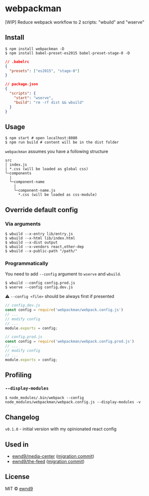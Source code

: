 # webpackman

[WIP] Reduce webpack workflow to 2 scripts: "wbuild" and "wserve"

## Install

```
$ npm install webpackman -D
$ npm install babel-preset-es2015 babel-preset-stage-0 -D
```

```json
// .babelrc
{
  "presets": ["es2015", "stage-0"]
}
```

```json
// package.json
{
  "scripts": {
    "start": "wserve",
    "build": "rm -rf dist && wbuild"
  }
}
```

## Usage

```
$ npm start # open localhost:8080
$ npm run build # content will be in the dist folder
```

`webpackman` assumes you have a following structure

```
src
│ index.js
| *.css (will be loaded as global css)
└─components
  |    
  └─component-name
    |
    └─component-name.js
      *.css (will be loaded as css-module)
```

## Override default config

### Via arguments

```
$ wbuild --x-entry lib/entry.js
$ wbuild --x-html lib/index.html
$ wbuild --x-dist output
$ wbuild --x-vendors react,other-dep
$ wbuild --x-public-path "/path/"
```

### Programmatically

You need to add `--config` argument to `wserve` and `wbuild`.

```
$ wbuild --config config.prod.js
$ wserve --config config.dev.js
```

:warning: `--config <file>` should be always first if presented

```js
// config.dev.js
const config = require('webpackman/webpack.config.js')
// ...
// modify config
// ...
module.exports = config;
```

```js
// config.prod.js
const config = require('webpackman/webpack.config.prod.js')
// ...
// modify config
// ...
module.exports = config;
```

## Profiling

### `--display-modules`

```
$ node_modules/.bin/webpack --config node_modules/webpackman/webpack.config.js --display-modules -v
```

## Changelog

`v0.1.0` - initial version with my opinionated react config  

## Used in

- [ewnd9/media-center](https://github.com/ewnd9/media-center) ([migration commit](https://github.com/ewnd9/media-center/commit/960587f1488747876b9b9a4f560b74f250eaa6ea))
- [ewnd9/the-feed](https://github.com/ewnd9/the-feed) ([migration commit](https://github.com/ewnd9/the-feed/commit/b601e02e3d056e5f67ef4bb8ebb3700ac149c099))

## License

MIT © [ewnd9](http://ewnd9.com)
